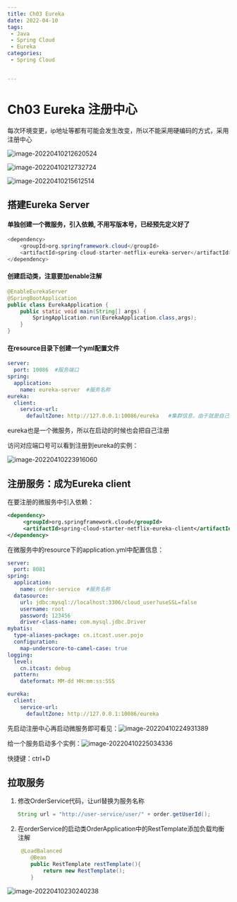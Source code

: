 ```yaml
---
title: Ch03 Eureka
date: 2022-04-10
tags:
 - Java
 - Spring Cloud
 - Eureka
categories:
 - Spring Cloud


---
```


# Ch03 Eureka 注册中心

每次环境变更，ip地址等都有可能会发生改变，所以不能采用硬编码的方式，采用注册中心

![image-20220410212620524](https://markdown-1301334775.cos.eu-frankfurt.myqcloud.com/markdown/image-20220410212620524.png)



![image-20220410212732724](https://markdown-1301334775.cos.eu-frankfurt.myqcloud.com/markdown/image-20220410212732724.png)



![image-20220410215612514](https://markdown-1301334775.cos.eu-frankfurt.myqcloud.com/markdown/image-20220410215612514.png)



## 搭建Eureka Server

#### 单独创建一个微服务，引入依赖, 不用写版本号，已经预先定义好了

```java
<dependency>
    <groupId>org.springframework.cloud</groupId>
    <artifactId>spring-cloud-starter-netflix-eureka-server</artifactId>
</dependency>
```

#### 创建启动类，注意要加enable注解

```java
@EnableEurekaServer
@SpringBootApplication
public class EurekaApplication {
    public static void main(String[] args) {
        SpringApplication.run(EurekaApplication.class,args);
    }
}
```

#### 在resource目录下创建一个yml配置文件

```yaml
server:
  port: 10086  #服务端口
spring:
  application:
    name: eureka-server  #服务名称
eureka:
  client:
    service-url:
      defaultZone: http://127.0.0.1:10086/eureka   #集群信息，由于就是自己，就自己的地址
```

eureka也是一个微服务，所以在启动的时候也会把自己注册

访问对应端口号可以看到注册到eureka的实例：

![image-20220410223916060](https://markdown-1301334775.cos.eu-frankfurt.myqcloud.com/markdown/image-20220410223916060.png)



## 注册服务：成为Eureka client

在要注册的微服务中引入依赖：

```xml
<dependency>
     <groupId>org.springframework.cloud</groupId>
     <artifactId>spring-cloud-starter-netflix-eureka-client</artifactId>
</dependency>
```

在微服务中的resource下的application.yml中配置信息：

```yml
server:
  port: 8081
spring:
  application:
    name: order-service  #服务名称
  datasource:
    url: jdbc:mysql://localhost:3306/cloud_user?useSSL=false
    username: root
    password: 123456
    driver-class-name: com.mysql.jdbc.Driver
mybatis:
  type-aliases-package: cn.itcast.user.pojo
  configuration:
    map-underscore-to-camel-case: true
logging:
  level:
    cn.itcast: debug
  pattern:
    dateformat: MM-dd HH:mm:ss:SSS

eureka:
  client:
    service-url:
      defaultZone: http://127.0.0.1:10086/eureka
```

先启动注册中心再启动微服务即可看见：![image-20220410224931389](https://markdown-1301334775.cos.eu-frankfurt.myqcloud.com/markdown/image-20220410224931389.png)



给一个服务启动多个实例：![image-20220410225034336](https://markdown-1301334775.cos.eu-frankfurt.myqcloud.com/markdown/image-20220410225034336.png)

快捷键：ctrl+D



## 拉取服务

1. 修改OrderService代码，让url替换为服务名称

   ```java
   String url = "http://user-service/user/" + order.getUserId();
   ```

2. 在orderService的启动类OrderApplication中的RestTemplate添加负载均衡注解

   ```JAVA
    @LoadBalanced
       @Bean
       public RestTemplate restTemplate(){
           return new RestTemplate();
       }
   ```



![image-20220410230240238](https://markdown-1301334775.cos.eu-frankfurt.myqcloud.com/markdown/image-20220410230240238.png)